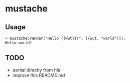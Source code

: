 # mustache

## Usage

```
> mustache:render("Hello {{wut}}!", [{wut, "world"}]).
Hello world!
```

## TODO

- partial directly from file
- improve this README.md
